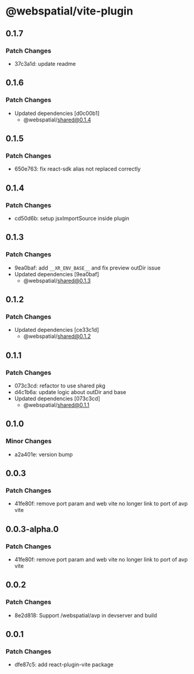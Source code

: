 # @webspatial/vite-plugin

## 0.1.7

### Patch Changes

- 37c3a1d: update readme

## 0.1.6

### Patch Changes

- Updated dependencies [d0c00b1]
  - @webspatial/shared@0.1.4

## 0.1.5

### Patch Changes

- 650e763: fix react-sdk alias not replaced correctly

## 0.1.4

### Patch Changes

- cd50d6b: setup jsxImportSource inside plugin

## 0.1.3

### Patch Changes

- 9ea0baf: add `__XR_ENV_BASE__` and fix preview outDir issue
- Updated dependencies [9ea0baf]
  - @webspatial/shared@0.1.3

## 0.1.2

### Patch Changes

- Updated dependencies [ce33c1d]
  - @webspatial/shared@0.1.2

## 0.1.1

### Patch Changes

- 073c3cd: refactor to use shared pkg
- d4c1b6a: update logic about outDir and base
- Updated dependencies [073c3cd]
  - @webspatial/shared@0.1.1

## 0.1.0

### Minor Changes

- a2a401e: version bump

## 0.0.3

### Patch Changes

- 41fe80f: remove port param and web vite no longer link to port of avp vite

## 0.0.3-alpha.0

### Patch Changes

- 41fe80f: remove port param and web vite no longer link to port of avp vite

## 0.0.2

### Patch Changes

- 8e2d818: Support /webspatial/avp in devserver and build

## 0.0.1

### Patch Changes

- dfe87c5: add react-plugin-vite package
